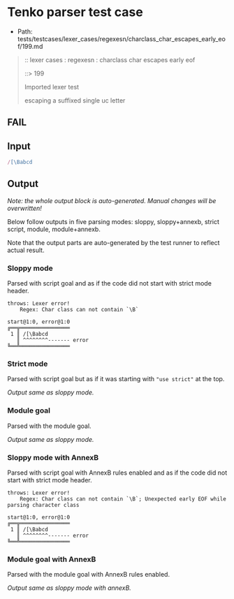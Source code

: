# Tenko parser test case

- Path: tests/testcases/lexer_cases/regexesn/charclass_char_escapes_early_eof/199.md

> :: lexer cases : regexesn : charclass char escapes early eof
>
> ::> 199
>
> Imported lexer test
>
> escaping a suffixed single uc letter

## FAIL

## Input

`````js
/[\Babcd
`````

## Output

_Note: the whole output block is auto-generated. Manual changes will be overwritten!_

Below follow outputs in five parsing modes: sloppy, sloppy+annexb, strict script, module, module+annexb.

Note that the output parts are auto-generated by the test runner to reflect actual result.

### Sloppy mode

Parsed with script goal and as if the code did not start with strict mode header.

`````
throws: Lexer error!
    Regex: Char class can not contain `\B`

start@1:0, error@1:0
╔══╦════════════════
 1 ║ /[\Babcd
   ║ ^^^^^^^^------- error
╚══╩════════════════

`````

### Strict mode

Parsed with script goal but as if it was starting with `"use strict"` at the top.

_Output same as sloppy mode._

### Module goal

Parsed with the module goal.

_Output same as sloppy mode._

### Sloppy mode with AnnexB

Parsed with script goal with AnnexB rules enabled and as if the code did not start with strict mode header.

`````
throws: Lexer error!
    Regex: Char class can not contain `\B`; Unexpected early EOF while parsing character class

start@1:0, error@1:0
╔══╦════════════════
 1 ║ /[\Babcd
   ║ ^^^^^^^^------- error
╚══╩════════════════

`````

### Module goal with AnnexB

Parsed with the module goal with AnnexB rules enabled.

_Output same as sloppy mode with annexB._
